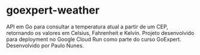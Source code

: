 # goexpert-weather
API em Go para consultar a temperatura atual a partir de um CEP, retornando os valores em Celsius, Fahrenheit e Kelvin. Projeto desenvolvido para deployment no Google Cloud Run como parte do curso GoExpert. Desenvolvido por Paulo Nunes. 
